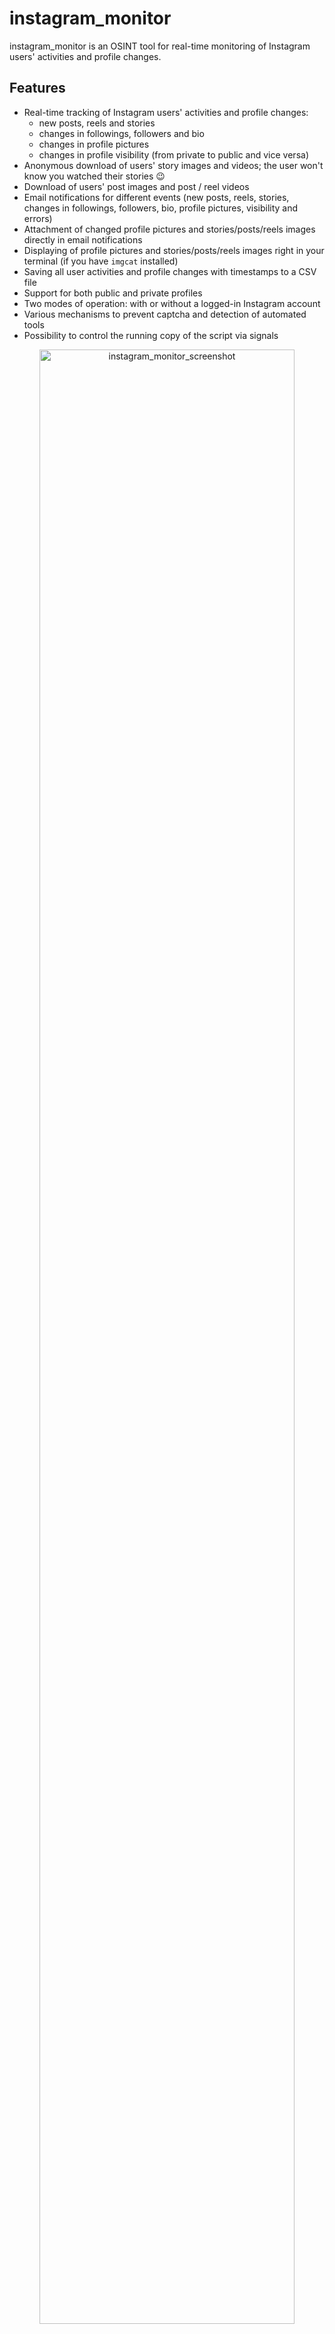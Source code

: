 # instagram_monitor

instagram_monitor is an OSINT tool for real-time monitoring of Instagram users' activities and profile changes.

<a id="features"></a>
## Features

- Real-time tracking of Instagram users' activities and profile changes:
  - new posts, reels and stories
  - changes in followings, followers and bio
  - changes in profile pictures
  - changes in profile visibility (from private to public and vice versa)
- Anonymous download of users' story images and videos; the user won't know you watched their stories 😉
- Download of users' post images and post / reel videos
- Email notifications for different events (new posts, reels, stories, changes in followings, followers, bio, profile pictures, visibility and errors)
- Attachment of changed profile pictures and stories/posts/reels images directly in email notifications
- Displaying of profile pictures and stories/posts/reels images right in your terminal (if you have `imgcat` installed)
- Saving all user activities and profile changes with timestamps to a CSV file
- Support for both public and private profiles
- Two modes of operation: with or without a logged-in Instagram account
- Various mechanisms to prevent captcha and detection of automated tools
- Possibility to control the running copy of the script via signals

<p align="center">
   <img src="https://raw.githubusercontent.com/misiektoja/instagram_monitor/refs/heads/main/assets/instagram_monitor.png" alt="instagram_monitor_screenshot" width="90%"/>
</p>

<a id="table-of-contents"></a>
## Table of Contents

1. [Requirements](#requirements)
2. [Installation](#installation)
   * [Install from PyPI](#install-from-pypi)
   * [Manual Installation](#manual-installation)
3. [Quick Start](#quick-start)
4. [Configuration](#configuration)
   * [Configuration File](#configuration-file)
   * [Mode 1: Without Logged-In Instagram Account (No Session Login)](#mode-1-without-logged-in-instagram-account-no-session-login)
   * [Mode 2: With Logged-In Instagram Account (Session Login)](#mode-2-with-logged-in-instagram-account-session-login)
   * [Time Zone](#time-zone)
   * [SMTP Settings](#smtp-settings)
   * [Storing Secrets](#storing-secrets)
5. [Usage](#usage)
   * [Monitoring Mode](#monitoring-mode)
   * [Email Notifications](#email-notifications)
   * [CSV Export](#csv-export)
   * [Detection of Changed Profile Pictures](#detection-of-changed-profile-pictures)
   * [Displaying Images in Your Terminal](#displaying-images-in-your-terminal)
   * [Check Intervals](#check-intervals)
   * [Signal Controls (macOS/Linux/Unix)](#signal-controls-macoslinuxunix)
   * [Coloring Log Output with GRC](#coloring-log-output-with-grc)
6. [How to Prevent Getting Challenged and Account Suspension](#how-to-prevent-getting-challenged-and-account-suspension)
7. [Change Log](#change-log)
8. [License](#license)

<a id="requirements"></a>
## Requirements

* Python 3.9 or higher
* Libraries: [instaloader](https://github.com/instaloader/instaloader), `requests`, `python-dateutil`, `pytz`, `tzlocal`, `python-dotenv`

Tested on:

* **macOS**: Ventura, Sonoma, Sequoia
* **Linux**: Raspberry Pi OS (Bullseye, Bookworm), Ubuntu 24, Rocky Linux 8.x/9.x, Kali Linux 2024/2025
* **Windows**: 10, 11

It should work on other versions of macOS, Linux, Unix and Windows as well.

<a id="installation"></a>
## Installation

<a id="install-from-pypi"></a>
### Install from PyPI

```sh
pip install instagram_monitor
```

<a id="manual-installation"></a>
### Manual Installation

Download the *[instagram_monitor.py](https://raw.githubusercontent.com/misiektoja/instagram_monitor/refs/heads/main/instagram_monitor.py)* file to the desired location.

Install dependencies via pip:

```sh
pip install instaloader requests python-dateutil pytz tzlocal python-dotenv
```

Alternatively, from the downloaded *[requirements.txt](https://raw.githubusercontent.com/misiektoja/instagram_monitor/refs/heads/main/requirements.txt)*:

```sh
pip install -r requirements.txt
```

<a id="quick-start"></a>
## Quick Start

- Track the `target_insta_user` in [mode 1](#mode-1-without-logged-in-instagram-account-no-session-login) (no session login):

```sh
instagram_monitor <target_insta_user>
```

Or if you installed [manually](#manual-installation):

```sh
python3 instagram_monitor.py <target_insta_user>
```

- Track the `target_insta_user` in [mode 2](#option-3-session-login-using-firefox-cookies-recommended) (with session login via Firefox web browser):

```sh
# log in to the Instagram account (your_insta_user) via Firefox web browser
instagram_monitor --import-firefox-session
instagram_monitor -u <your_insta_user> <target_insta_user>
```

To get the list of all supported command-line arguments / flags:

```sh
instagram_monitor --help
```

<a id="configuration"></a>
## Configuration

<a id="configuration-file"></a>
### Configuration File

Most settings can be configured via command-line arguments.

If you want to have it stored persistently, generate a default config template and save it to a file named `instagram_monitor.conf`:

```sh
instagram_monitor --generate-config > instagram_monitor.conf

```

Edit the `instagram_monitor.conf` file and change any desired configuration options (detailed comments are provided for each).

<a id="mode-1-without-logged-in-instagram-account-no-session-login"></a>
### Mode 1: Without Logged-In Instagram Account (No Session Login)

In this mode, the tool operates without logging in to an Instagram account. 

You can still monitor basic user activity such as new or deleted posts (excluding reels and stories due to Instagram API limitations), bio changes and changes in follower/following counts. However, you won't see which specific followers/followings were added or removed.

This mode requires no setup, is easy to use and is resistant to Instagram's anti-bot mechanisms and CAPTCHA challenges.

<a id="mode-2-with-logged-in-instagram-account-session-login"></a>
### Mode 2: With Logged-In Instagram Account (Session Login)

In this mode, the tool uses an Instagram session login to access additional data. This includes detailed insights into new posts, reels and stories, also about added or removed followers/followings.

**Important**: It is highly recommended to use a dedicated Instagram account when using this tool in session login mode. While the risk of account suspension is generally low (in practice, accounts often stay active long-term), Instagram may still flag it as an automated tool. This can lead to challenges presented by Instagram that must be dismissed manually. To minimize any chance of detection, make sure to follow the best practices outlined [here](#how-to-prevent-getting-challenged-and-account-suspension). 

<a id="option-1-basic-session-login-not-recommended"></a>
#### Option 1: Basic Session Login (not recommended)

You can provide your Instagram username (`your_insta_user`) and password directly in the `instagram_monitor.conf` configuration file, [environment variable](#storing-secrets) or via the `-u` and `-p` flags. 

However, this triggers a full login every time the tool runs, increasing the chance of detection and account lockouts.

If you store the `SESSION_PASSWORD` in a dotenv file you can update its value and send a `SIGHUP` signal to the process to reload the file with the new password without restarting the tool. More info in [Storing Secrets](#storing-secrets) and [Signal Controls (macOS/Linux/Unix)](#signal-controls-macoslinuxunix).

<a id="option-2-session-login-via-instaloader-better-but-can-be-detected"></a>
#### Option 2: Session Login via Instaloader (better, but can be detected)

A better approach is to use `Instaloader` to perform a one-time login and save the session:

```sh
instaloader -l <your_insta_user>
```

This saves the session locally. However, frequent follower/following/stories changes can still lead to detection, as Instagram may flag this as automated behavior.

<a id="option-3-session-login-using-firefox-cookies-recommended"></a>
#### Option 3: Session Login Using Firefox Cookies (recommended)

The most reliable method is to reuse an existing Instagram session from your Firefox web browser, along with manually specifying the user agent.

Log in to your account (`your_insta_user`) in Firefox, then run:

```sh
instagram_monitor --import-firefox-session
```

The tool will detect available Firefox profiles with a `cookies.sqlite` file. If multiple profiles are found, it will prompt you to select one, then import the session and save it via Instaloader.

To use a specific Firefox profile path:

```sh
instagram_monitor --import-firefox-session --cookie-file "/path/cookies.sqlite"
```

You can adjust the default Firefox cookie directory permanently via `FIREFOX_*_COOKIE` configuration options.

The session login method using Firefox cookies has the added benefit of blending tool activity with regular user behavior. Interacting with Instagram via Firefox every few days (scrolling, liking posts etc.) helps maintain session trust. However, avoid overlapping browser activity with tool activity, as simultaneous actions can trigger suspicious behavior flags.

<a id="user-agent"></a>
##### User Agent

It is also recommended to use the exact user agent string from your Firefox web browser:
- open Firefox and type `about:support` in the address bar
- find the `User Agent` value under the `Application Basics` section and copy it
- set this value via the `USER_AGENT` configuration option or by using the `--user-agent` flag

<a id="time-zone"></a>
### Time Zone

By default, time zone is auto-detected using `tzlocal`. You can set it manually in `instagram_monitor.conf`:

```ini
LOCAL_TIMEZONE='Europe/Warsaw'
```

You can get the list of all time zones supported by pytz like this:

```sh
python3 -c "import pytz; print('\n'.join(pytz.all_timezones))"
```

<a id="smtp-settings"></a>
### SMTP Settings

If you want to use email notifications functionality, configure SMTP settings in the `instagram_monitor.conf` file. 

Verify your SMTP settings by using `--send-test-email` flag (the tool will try to send a test email notification):

```sh
instagram_monitor --send-test-email
```

<a id="storing-secrets"></a>
### Storing Secrets

It is recommended to store secrets like `SESSION_PASSWORD` or `SMTP_PASSWORD` as either an environment variable or in a dotenv file.

Set the needed environment variables using `export` on **Linux/Unix/macOS/WSL** systems:

```sh
export SESSION_PASSWORD="your_instagram_session_password"
export SMTP_PASSWORD="your_smtp_password"
```

On **Windows Command Prompt** use `set` instead of `export` and on **Windows PowerShell** use `$env`.

Alternatively store them persistently in a dotenv file (recommended):

```ini
SESSION_PASSWORD="your_instagram_session_password"
SMTP_PASSWORD="your_smtp_password"
```

By default the tool will auto-search for dotenv file named `.env` in current directory and then upward from it. 

You can specify a custom file with `DOTENV_FILE` or `--env-file` flag:

```sh
instagram_monitor <target_insta_user> --env-file /path/.env-instagram_monitor
```

 You can also disable `.env` auto-search with `DOTENV_FILE = "none"` or `--env-file none`:

```sh
instagram_monitor <target_insta_user> --env-file none
```

As a fallback, you can also store secrets in the configuration file or source code.

<a id="usage"></a>
## Usage

<a id="monitoring-mode"></a>
### Monitoring Mode

To monitor specific user activity in [mode 1](#mode-1-without-logged-in-instagram-account-no-session-login) (no session login), just type Instagram username as a command-line argument (`target_insta_user` in the example below):

```sh
instagram_monitor <target_insta_user>
```

To monitor specific user activity in [mode 2](#mode-2-with-logged-in-instagram-account-session-login) (with session login), you also need to specify your Instagram account name (`your_insta_user` in the example below) via `SESSION_USERNAME` configuration option or `-u` flag:

```sh
instagram_monitor -u <your_insta_user> <target_insta_user>
```

By default, the tool looks for a configuration file named `instagram_monitor.conf` in:
 - current directory 
 - home directory (`~`)
 - script directory 

 If you generated a configuration file as described in [Configuration](#configuration), but saved it under a different name or in a different directory, you can specify its location using the `--config-file` flag:

```sh
instagram_monitor <target_insta_user> --config-file /path/instagram_monitor_new.conf
```

The tool runs until interrupted (`Ctrl+C`). Use `tmux` or `screen` for persistence.

You can monitor multiple Instagram users by launching multiple instances of the script.

The tool automatically saves its output to `instagram_monitor_<username>.log` file. It can be changed in the settings via `INSTA_LOGFILE` configuration option or disabled completely via `DISABLE_LOGGING` / `-d` flag.

The tool in mode 2 (session login) also saves the list of followings & followers to these files:
- `instagram_<username>_followings.json`
- `instagram_<username>_followers.json`

Thanks to this we do not need to re-fetch it every time the tool is restarted and we can also detect changes since the last usage of the tool.

The tool also saves the user profile picture to `instagram_<username>_profile_pic*.jpeg` files.

It also saves downloaded posts/reels images & videos to:
- `instagram_<username>_post/reel_YYYYmmdd_HHMMSS.jpeg`
- `instagram_<username>_post/reel_YYYYmmdd_HHMMSS.mp4`

And downloaded stories images & videos to:
- `instagram_<username>_story_YYYYmmdd_HHMMSS.jpeg`
- `instagram_<username>_story_YYYYmmdd_HHMMSS.mp4`

<a id="email-notifications"></a>
### Email Notifications

To enable email notifications for various events (such as new posts, reels and stories, changes in followings, bio updates, changes in profile picture and visibility):
- set `STATUS_NOTIFICATION` to `True`
- or use the `-s` flag

```sh
instagram_monitor <target_insta_user> -s
```

To also get email notifications about changed followers:
- set `FOLLOWERS_NOTIFICATION` to `True`
- or use the `-m` flag

```sh
instagram_monitor <target_insta_user> -m
```

To disable sending an email on errors (enabled by default):
- set `ERROR_NOTIFICATION` to `False`
- or use the `-e` flag

```sh
instagram_monitor <target_insta_user> -e
```

Make sure you defined your SMTP settings earlier (see [SMTP settings](#smtp-settings)).

Example email:

<p align="center">
   <img src="https://raw.githubusercontent.com/misiektoja/instagram_monitor/refs/heads/main/assets/instagram_monitor_email_notifications.png" alt="instagram_monitor_email_notifications" width="80%"/>
</p>

<a id="csv-export"></a>
### CSV Export

If you want to save all Instagram user's activities and profile changes to a CSV file, set `CSV_FILE` or use `-b` flag:

```sh
instagram_monitor <target_insta_user> -b instagram_username.csv
```

The file will be automatically created if it does not exist.

<a id="detection-of-changed-profile-pictures"></a>
### Detection of Changed Profile Pictures

The tool can detect when a monitored user changes their profile picture. Notifications appear in the console and (if the `-s` flag is enabled) via email.

This feature is enabled by default. To disable it, either:

- set the `DETECT_CHANGED_PROFILE_PIC` to `False`
- or use the `-k` flag

<a id="how-it-works"></a>
#### How It Works

Since Instagram periodically changes the profile picture URL even when the image is the same, the tool performs a binary comparison of JPEG files to detect actual changes.

On the first run, it saves the current profile picture to `instagram_<username>_profile_pic.jpeg`

On each subsequent check a new image is fetched and it is compared byte-for-byte with the saved image.

If a change is detected, the old picture is moved to `instagram_<username>_profile_pic_old.jpeg` and the new one is saved to:
- `instagram_<username>_profile_pic.jpeg` (current)
- `instagram_<username>_profile_pic_YYmmdd_HHMM.jpeg` (for history)

<a id="empty-profile-picture-detection"></a>
#### Empty Profile Picture Detection

The tool also has built-in detection of empty profile pictures. Instagram does not indicate an empty user's profile image in their API; that's why the tool detects it by using an empty profile image template (which appears to be identical on a binary level for all users).

To enable this:
- download the [instagram_profile_pic_empty.jpeg](https://raw.githubusercontent.com/misiektoja/instagram_monitor/refs/heads/main/instagram_profile_pic_empty.jpeg) file
- place it in the directory where you run the tool (or change the path via `PROFILE_PIC_FILE_EMPTY` configuration option)

Without this file, the tool will treat an empty profile picture as a regular image. For example, if a user removes their profile picture, it would be treated as a change rather than a removal.

<a id="displaying-images-in-your-terminal"></a>
### Displaying Images in Your Terminal

If you have `imgcat` installed, you can use the feature of displaying profile pictures and stories/reels/posts images right in your terminal. 

To do this, set the path to your `imgcat` binary in the `IMGCAT_PATH` configuration option. 

If you specify only the binary name, it will be auto-searched in your PATH.

Set it to empty to disable this feature.

<a id="check-intervals"></a>
### Check Intervals

If you want to customize polling interval, use `-c` flag (or `INSTA_CHECK_INTERVAL` configuration option):

```sh
instagram_monitor <target_insta_user> -c 3600
```

It is generally not recommended to use values lower than 1 hour as it will be quickly picked up by Instagram automated tool detection mechanisms.

In order to make the tool's behavior less suspicious for Instagram, by default the polling interval is randomly picked from the range: 

```
[ INSTA_CHECK_INTERVAL (-c) - RANDOM_SLEEP_DIFF_LOW (-i) ]  
                         ⇄  
[ INSTA_CHECK_INTERVAL (-c) + RANDOM_SLEEP_DIFF_HIGH (-j) ]  
```

This means each check will happen after a random delay centered around `INSTA_CHECK_INTERVAL` with some variation defined by `RANDOM_SLEEP_DIFF_LOW` and `RANDOM_SLEEP_DIFF_HIGH`.

So having the check interval set to 1 hour (-c 3600), `RANDOM_SLEEP_DIFF_LOW` set to default 15 mins (-i 900) and `RANDOM_SLEEP_DIFF_HIGH` set to default 3 mins (-j 180) means that the check interval will be with every iteration picked from the range of 45 mins to 1 hour and 3 mins.

That's why the check interval information is printed in the console and email notifications as it is essentially a random number.

On top of that you can also define that checks for new posts / reels should be done only in specific hour ranges by setting `CHECK_POSTS_IN_HOURS_RANGE` to `True` and then defining proper values for `MIN/MAX_H1/H2` configuration options (see the comments in the configuration file for more information).

<a id="signal-controls-macoslinuxunix"></a>
### Signal Controls (macOS/Linux/Unix)

The tool has several signal handlers implemented which allow to change behavior of the tool without a need to restart it with new configuration options / flags.

List of supported signals:

| Signal | Description |
| ----------- | ----------- |
| USR1 | Toggle email notifications for new posts, reels & stories, changed followings, bio, profile picture, visibility (-s) |
| USR2 | Toggle email notifications for new followers (-m) |
| TRAP | Increase the user activity check interval (by 5 mins) |
| ABRT | Decrease the user activity check interval (by 5 mins) |
| HUP | Reload secrets from .env file |

Send signals with `kill` or `pkill`, e.g.:

```sh
pkill -USR1 -f "instagram_monitor <target_insta_user>"
```

As Windows supports limited number of signals, this functionality is available only on Linux/Unix/macOS.

<a id="coloring-log-output-with-grc"></a>
### Coloring Log Output with GRC

You can use [GRC](https://github.com/garabik/grc) to color logs.

Add to your GRC config (`~/.grc/grc.conf`):

```
# monitoring log file
.*_monitor_.*\.log
conf.monitor_logs
```

Now copy the [conf.monitor_logs](https://raw.githubusercontent.com/misiektoja/instagram_monitor/refs/heads/main/grc/conf.monitor_logs) to your `~/.grc/` and log files should be nicely colored when using `grc` tool.

Example:

```sh
grc tail -F -n 100 instagram_monitor_<username>.log
```

<a id="how-to-prevent-getting-challenged-and-account-suspension"></a>
## How to Prevent Getting Challenged and Account Suspension

As mentioned earlier it is highly recommended to use a dedicated Instagram account when using this tool in session login mode. While the risk of account suspension is generally low (in practice, accounts often stay active long-term), Instagram may still flag it as an automated tool. This can lead to challenges presented by Instagram that must be dismissed manually.

To minimize any chance of detection, make sure to follow the best practices outlined below. 

<a id="sign-in-using-session-mode-with-firefox-cookies"></a>
### Sign In Using Session Mode with Firefox Cookies

Use your Firefox web browser to log in, ensuring the session looks natural and consistent to Instagram. Follow instructions described [here](#option-3-session-login-using-firefox-cookies-recommended)

<a id="set-the-correct-user-agent"></a>
### Set the Correct User-Agent

Always pass the exact web browser user agent string from your Firefox web browser by using `USER_AGENT` configuration option or the `--user-agent` flag. This helps maintain device consistency during automated actions. Follow instructions described [here](#user-agent)

<a id="use-the-human-mode"></a>
### Use the Human Mode

Since v1.7, the tool includes a new experimental **Be Human** mode that makes it behave more like a real user to reduce bot detection. 

It is disabled by default, but you can enable it via `BE_HUMAN` configuration option or `--be-human` flag.

It is used only with session login (mode 2).

After each check cycle, the tool will randomly do one or more of these harmless actions:
- View your explore feed: pulls a single post from Instagram's explore feed
- Open your own profile, as if tapping your avatar
- Browse a hashtag: fetches one post from a random tag listed in `MY_HASHTAGS` configuration option
- Look at a profile of someone you follow

By default it does around 5 of these actions spread over 24 hours, but you can adjust it via `DAILY_HUMAN_HITS` option. 

If you are interested in your human actions set `BE_HUMAN_VERBOSE` option to `True`.

<a id="use-the-jitter-mode"></a>
### Use the Jitter Mode

Since v.1.7, the tools allows to force every HTTP call made by Instaloader to go through a built-in jitter/back-off layer to look more human. 

This adds random delay (0.8-3 s) before each request and automatically retries on Instagram's 429 "too many requests" or checkpoint challenges, with exponential back-off (60 s → 120 s → 240 s) and a little extra jitter. 

This significantly reduces detection risk, but also makes the tool slower. 

You can enable this feature via `ENABLE_JITTER` configuration option or `--enable-jitter` flag.

If you want to see verbose output for HTTP jitter/back-off wrappers set `JITTER_VERBOSE` option to `True`.

<a id="keep-the-polling-interval-reasonable"></a>
### Keep the Polling Interval Reasonable

Avoid setting the polling interval (`INSTA_CHECK_INTERVAL` option or `-c` flag) too aggressively. Use a minimum of 1 hour - longer is better. For example, I set it to 12 hours on test accounts, resulting in only 2 checks per day.

Also consider to randomize the check interval, as explained [here](#check-intervals).

<a id="do-not-monitor-too-many-users"></a>
### Do Not Monitor Too Many Users

It is recommended to limit the number of users monitored by a single account, especially if they post frequent updates. In some cases, it may be best to create a separate account for additional users and even run it from a different IP address to reduce the risk of detection.

<a id="use-only-needed-functionality"></a>
### Use Only Needed Functionality

Frequent updates to certain data types, such as new stories or changes in followers/followings, are more likely to flag the account as an automated tool. If certain data isn't essential for your use case, consider disabling its retrieval. The tool provides fine-grained control, for example you can skip fetching the list of followings (`-g` flag), followers (`-f`), stories details (`-r`) or posts/reels details (`-w`). 

<a id="use-two-factor-authentication-2fa"></a>
### Use Two-Factor Authentication (2FA)

Activate 2FA on the account used for monitoring. It adds credibility to your account and reduces the likelihood of security flags.

<a id="avoid-using-vpns"></a>
### Avoid Using VPNs

Refrain from logging in via VPNs, especially with IPs in different regions. Sudden location changes can trigger Instagram's security systems.

<a id="use-the-account-for-normal-activities"></a>
### Use the Account for Normal Activities

If you have created a new account for monitoring and you are using [Session Login Using Firefox](#option-3-session-login-using-firefox-cookies-recommended), make sure to behave like a regular user for several days. New accounts are more closely monitored by Instagram's bot detection systems. Watch content, post stories or reels and leave comments - this helps establish a natural activity pattern.

Once you start using the tool, try to blend its actions with normal usage. However, avoid overlapping browser activity with tool activity, as simultaneous actions can trigger suspicious behavior flags.

<a id="change-log"></a>
## Change Log

See [RELEASE_NOTES.md](https://github.com/misiektoja/instagram_monitor/blob/main/RELEASE_NOTES.md) for details.

<a id="license"></a>
## License

Licensed under GPLv3. See [LICENSE](https://github.com/misiektoja/instagram_monitor/blob/main/LICENSE).
